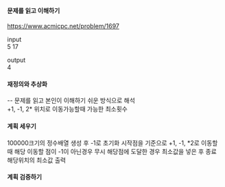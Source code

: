 #### 문제를 읽고 이해하기
https://www.acmicpc.net/problem/1697

input</br>
5 17


output</br>
4


#### 재정의와 추상화<br>
-- 문제를 읽고 본인이 이해하기 쉬운 방식으로 해석<br>
+1, -1, 2* 위치로 이동가능할때 가능한 최소횟수

#### 계획 세우기<br>
100000크기의 정수배열 생성 후 -1로 초기화
시작점을 기준으로 +1, -1, *2로 이동할 때 해당 이동할 점이 -1이 아닌경우 무시
해당점에 도달한 경우 최소값을 넣은 후 종료
해당위치의 최소값 출력

#### 계획 검증하기
